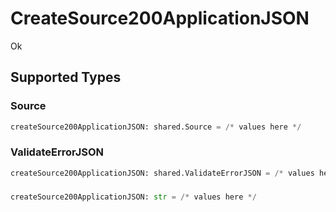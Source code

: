 # CreateSource200ApplicationJSON

Ok


## Supported Types

### Source

```python
createSource200ApplicationJSON: shared.Source = /* values here */
```

### ValidateErrorJSON

```python
createSource200ApplicationJSON: shared.ValidateErrorJSON = /* values here */
```

### 

```python
createSource200ApplicationJSON: str = /* values here */
```

